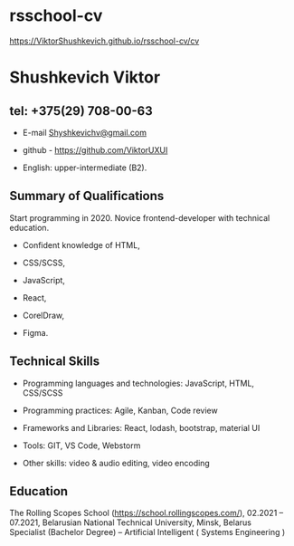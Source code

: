 # rsschool-cv
https://ViktorShushkevich.github.io/rsschool-cv/cv


# Shushkevich Viktor

## tel: +375(29) 708-00-63

 - E-mail
Shyshkevichv@gmail.com

 - github - https://github.com/ViktorUXUI

 - English: upper-intermediate (B2).

## Summary of Qualifications 


Start programming in 2020. Novice frontend-developer with technical education. 

- Confident knowledge of HTML, 

- CSS/SCSS, 
- JavaScript, 
- React, 
- CorelDraw, 
- Figma. 


## Technical Skills
- Programming languages and technologies: JavaScript, HTML, CSS/SCSS


- Programming practices: Agile, Kanban, Code review


 - Frameworks and Libraries: React, lodash, bootstrap, material UI


 - Tools: GIT, VS Code,  Webstorm


 - Other skills: video & audio editing, video encoding


 ## Education
The Rolling Scopes School (https://school.rollingscopes.com/), 02.2021 – 07.2021, 
Belarusian National Technical University, Minsk, Belarus                                                                             
Specialist (Bachelor Degree) – Artificial Intelligent ( Systems Engineering )
